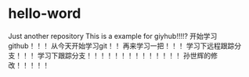 # hello-word
Just another repository
This  is a example for giyhub!!!!?
开始学习github！！！
从今天开始学习git！！
再来学习一把！！！
学习下远程跟踪分支！！！
学习下跟踪分支！！！！！！！！！！！！！！
孙世辉的修改！！！！！
